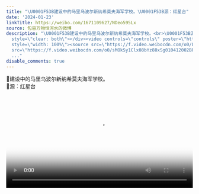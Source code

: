 ```yaml
---
title: "\U0001F53B建设中的马里乌波尔新纳希莫夫海军学校。\U0001F53B源：红星台"
date: '2024-01-23'
linkTitle: https://weibo.com/1671109627/NDeo595Lx
source: 包容万物恒河水的微博
description: "\U0001F53B建设中的马里乌波尔新纳希莫夫海军学校。<br>\U0001F53B源：红星台 <br clear=\"both\"><div
  style=\"clear: both\"></div><video controls=\"controls\" poster=\"https://tvax2.sinaimg.cn/orj480/639b1bfbly1hm40rfbnzej20zk0k0dig.jpg\"
  style=\"width: 100%\"><source src=\"https://f.video.weibocdn.com/o0/LIqyILYBlx08bYz8isnu010412004McQ0E010.mp4?label=mp4_720p&amp;template=1280x720.25.0&amp;ori=0&amp;ps=1CwnkDw1GXwCQx&amp;Expires=1706049652&amp;ssig=q0x4ar9Jee&amp;KID=unistore,video\"><source
  src=\"https://f.video.weibocdn.com/o0/sMOkSy1Clx08bYz88xSg010412002BFE0E010.mp4?label=mp4_hd&amp;template=852x480.25.0&amp;ori=0&amp;ps=
  ..."
disable_comments: true
---
```

🔻建设中的马里乌波尔新纳希莫夫海军学校。<br>🔻源：红星台 <br clear="both"><div style="clear: both"></div><video controls="controls" poster="https://tvax2.sinaimg.cn/orj480/639b1bfbly1hm40rfbnzej20zk0k0dig.jpg" style="width: 100%"><source src="https://f.video.weibocdn.com/o0/LIqyILYBlx08bYz8isnu010412004McQ0E010.mp4?label=mp4_720p&amp;template=1280x720.25.0&amp;ori=0&amp;ps=1CwnkDw1GXwCQx&amp;Expires=1706049652&amp;ssig=q0x4ar9Jee&amp;KID=unistore,video"><source src="https://f.video.weibocdn.com/o0/sMOkSy1Clx08bYz88xSg010412002BFE0E010.mp4?label=mp4_hd&amp;template=852x480.25.0&amp;ori=0&amp;ps= ...